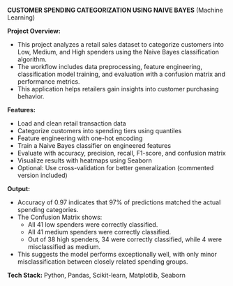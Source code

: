**CUSTOMER SPENDING CATEGORIZATION USING NAIVE BAYES**
(Machine Learning)

**Project Overview:**
- This project analyzes a retail sales dataset to categorize customers into Low, Medium, and High spenders using the Naive Bayes classification algorithm. 
- The workflow includes data preprocessing, feature engineering, classification model training, and evaluation with a confusion matrix and performance metrics.
- This application helps retailers gain insights into customer purchasing behavior.

**Features:**
- Load and clean retail transaction data
- Categorize customers into spending tiers using quantiles
- Feature engineering with one-hot encoding
- Train a Naive Bayes classifier on engineered features
- Evaluate with accuracy, precision, recall, F1-score, and confusion matrix
- Visualize results with heatmaps using Seaborn
- Optional: Use cross-validation for better generalization (commented version included)

**Output:**
- Accuracy of 0.97 indicates that 97% of predictions matched the actual spending categories.
- The Confusion Matrix shows:
  - All 41 low spenders were correctly classified.
  - All 41 medium spenders were correctly classified.
  - Out of 38 high spenders, 34 were correctly classified, while 4 were misclassified as medium.
- This suggests the model performs exceptionally well, with only minor misclassification between closely related spending groups.

**Tech Stack:** Python, Pandas, Scikit-learn, Matplotlib, Seaborn
